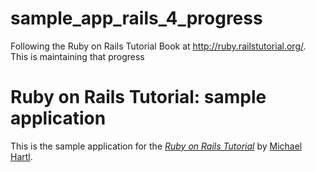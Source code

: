 sample_app_rails_4_progress
===========================

Following the Ruby on Rails Tutorial Book at http://ruby.railstutorial.org/. This is maintaining that progress

# Ruby on Rails Tutorial: sample application

This is the sample application for
the [*Ruby on Rails Tutorial*](http://railstutorial.org/)
by [Michael Hartl](http://michaelhartl.com/).
